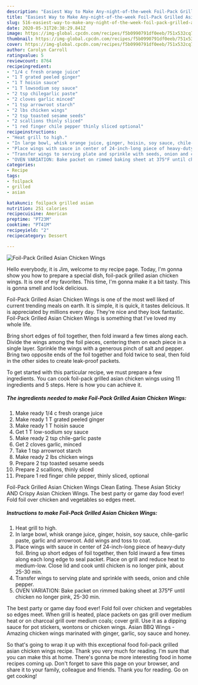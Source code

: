 ```yaml
---
description: "Easiest Way to Make Any-night-of-the-week Foil-Pack Grilled Asian Chicken Wings"
title: "Easiest Way to Make Any-night-of-the-week Foil-Pack Grilled Asian Chicken Wings"
slug: 516-easiest-way-to-make-any-night-of-the-week-foil-pack-grilled-asian-chicken-wings
date: 2020-05-31T20:38:29.841Z
image: https://img-global.cpcdn.com/recipes/f5b0990791df0eeb/751x532cq70/foil-pack-grilled-asian-chicken-wings-recipe-main-photo.jpg
thumbnail: https://img-global.cpcdn.com/recipes/f5b0990791df0eeb/751x532cq70/foil-pack-grilled-asian-chicken-wings-recipe-main-photo.jpg
cover: https://img-global.cpcdn.com/recipes/f5b0990791df0eeb/751x532cq70/foil-pack-grilled-asian-chicken-wings-recipe-main-photo.jpg
author: Carolyn Carroll
ratingvalue: 5
reviewcount: 8764
recipeingredient:
- "1/4 c fresh orange juice"
- "1 T grated peeled ginger"
- "1 T hoisin sauce"
- "1 T lowsodium soy sauce"
- "2 tsp chilegarlic paste"
- "2 cloves garlic minced"
- "1 tsp arrowroot starch"
- "2 lbs chicken wings"
- "2 tsp toasted sesame seeds"
- "2 scallions thinly sliced"
- "1 red finger chile pepper thinly sliced optional"
recipeinstructions:
- "Heat grill to high."
- "In large bowl, whisk orange juice, ginger, hoisin, soy sauce, chile-garlic paste, garlic and arrowroot. Add wings and toss to coat."
- "Place wings with sauce in center of 24-inch-long piece of heavy-duty foil. Bring up short edges of foil together, then fold inward a few times along each long edge to seal packet. Place on grill and reduce heat to medium-low. Close lid and cook until chicken is no longer pink, about 25-30 min."
- "Transfer wings to serving plate and sprinkle with seeds, onion and chile pepper."
- "OVEN VARIATION: Bake packet on rimmed baking sheet at 375°F until chicken no longer pink, 25-30 min."
categories:
- Recipe
tags:
- foilpack
- grilled
- asian

katakunci: foilpack grilled asian 
nutrition: 251 calories
recipecuisine: American
preptime: "PT23M"
cooktime: "PT41M"
recipeyield: "2"
recipecategory: Dessert

---
```



![Foil-Pack Grilled Asian Chicken Wings](https://img-global.cpcdn.com/recipes/f5b0990791df0eeb/751x532cq70/foil-pack-grilled-asian-chicken-wings-recipe-main-photo.jpg)

Hello everybody, it is Jim, welcome to my recipe page. Today, I'm gonna show you how to prepare a special dish, foil-pack grilled asian chicken wings. It is one of my favorites. This time, I'm gonna make it a bit tasty. This is gonna smell and look delicious.

Foil-Pack Grilled Asian Chicken Wings is one of the most well liked of current trending meals on earth. It is simple, it is quick, it tastes delicious. It is appreciated by millions every day. They're nice and they look fantastic. Foil-Pack Grilled Asian Chicken Wings is something that I've loved my whole life.

Bring short edges of foil together, then fold inward a few times along each. Divide the wings among the foil pieces, centering them on each piece in a single layer. Sprinkle the wings with a generous pinch of salt and pepper. Bring two opposite ends of the foil together and fold twice to seal, then fold in the other sides to create leak-proof packets.


To get started with this particular recipe, we must prepare a few ingredients. You can cook foil-pack grilled asian chicken wings using 11 ingredients and 5 steps. Here is how you can achieve it.

<!--inarticleads1-->

##### The ingredients needed to make Foil-Pack Grilled Asian Chicken Wings:

1. Make ready 1/4 c fresh orange juice
1. Make ready 1 T grated peeled ginger
1. Make ready 1 T hoisin sauce
1. Get 1 T low-sodium soy sauce
1. Make ready 2 tsp chile-garlic paste
1. Get 2 cloves garlic, minced
1. Take 1 tsp arrowroot starch
1. Make ready 2 lbs chicken wings
1. Prepare 2 tsp toasted sesame seeds
1. Prepare 2 scallions, thinly sliced
1. Prepare 1 red finger chile pepper, thinly sliced, optional


Foil-Pack Grilled Asian Chicken Wings Clean Eating. These Asian Sticky AND Crispy Asian Chicken Wings. The best party or game day food ever! Fold foil over chicken and vegetables so edges meet. 

<!--inarticleads2-->

##### Instructions to make Foil-Pack Grilled Asian Chicken Wings:

1. Heat grill to high.
1. In large bowl, whisk orange juice, ginger, hoisin, soy sauce, chile-garlic paste, garlic and arrowroot. Add wings and toss to coat.
1. Place wings with sauce in center of 24-inch-long piece of heavy-duty foil. Bring up short edges of foil together, then fold inward a few times along each long edge to seal packet. Place on grill and reduce heat to medium-low. Close lid and cook until chicken is no longer pink, about 25-30 min.
1. Transfer wings to serving plate and sprinkle with seeds, onion and chile pepper.
1. OVEN VARIATION: Bake packet on rimmed baking sheet at 375°F until chicken no longer pink, 25-30 min.


The best party or game day food ever! Fold foil over chicken and vegetables so edges meet. When grill is heated, place packets on gas grill over medium heat or on charcoal grill over medium coals; cover grill. Use it as a dipping sauce for pot stickers, wontons or chicken wings. Asian BBQ Wings - Amazing chicken wings marinated with ginger, garlic, soy sauce and honey. 

So that's going to wrap it up with this exceptional food foil-pack grilled asian chicken wings recipe. Thank you very much for reading. I'm sure that you can make this at home. There's gonna be more interesting food in home recipes coming up. Don't forget to save this page on your browser, and share it to your family, colleague and friends. Thank you for reading. Go on get cooking!
